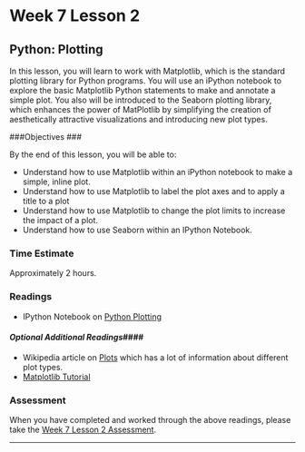 # Week 7 Lesson 2 #
## Python: Plotting ##

In this lesson, you will learn to work with Matplotlib, which is the
standard plotting library for Python programs.  You will use an iPython
notebook to explore the basic Matplotlib Python statements to make and
annotate a simple plot. You also will be introduced to the Seaborn
plotting library, which enhances the power of MatPlotlib by simplifying
the creation of aesthetically attractive visualizations and introducing
new plot types.

###Objectives ###

By the end of this lesson, you will be able to:

- Understand how to use Matplotlib within an iPython notebook to make a simple, inline plot.
- Understand how to use Matplotlib to label the plot axes and to apply a title to a plot
- Understand how to use Matplotlib to change the plot limits to increase the impact of a plot.
- Understand how to use Seaborn within an IPython Notebook.

### Time Estimate ###

Approximately 2 hours.

### Readings ####

- IPython Notebook on [Python Plotting](notebooks/info490w7l2.ipynb)

#### *Optional Additional Readings*####

- Wikipedia article on [Plots][plt] which has a lot of information about different plot types.
- [Matplotlib Tutorial](http://matplotlib.org/users/pyplot_tutorial.html)


### Assessment ###

When you have completed and worked through the above readings, please take the [Week 7 Lesson 2 Assessment](https://learn.illinois.edu/mod/quiz/view.php?id=1682705).

-----
[plt]: https://en.wikipedia.org/wiki/Plot_(graphics)
